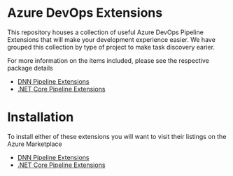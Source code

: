 # Azure DevOps Extensions
This repository houses a collection of useful Azure DevOps Pipeline Extensions that will make your development experience easier.  We have grouped this collection by type of project to make task discovery earier.

For more information on the items included, please see the respective package details

* [DNN Pipeline Extensions](https://github.com/IowaComputerGurus/Azure-DevOps-Extensions/tree/master/DNN%20Extensions)
* [.NET Core Pipeline Extensions](https://github.com/IowaComputerGurus/Azure-DevOps-Extensions/tree/master/DotNetCore%20Extensions)

# Installation

To install either of these extensions you will want to visit their listings on the Azure Marketplace

* [DNN Pipeline Extensions](https://marketplace.visualstudio.com/items?itemName=iowacomputergurus.dnn-pipeline-tasks)
* [.NET Core Pipeline Extensions](https://marketplace.visualstudio.com/items?itemName=iowacomputergurus.dotnetcore-pipeline-tasks)

